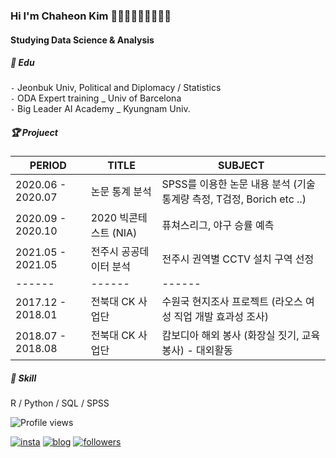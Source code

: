 ### Hi I'm Chaheon Kim 🙆🏻‍♂🙆🏻‍♂🙆🏻‍♂
#### Studying Data Science & Analysis   

##### 📘 ️Edu  

`-` Jeonbuk Univ, Political and Diplomacy / Statistics  
`-` ODA Expert training _ Univ of Barcelona  
`-` Big Leader AI Academy _ Kyungnam Univ.  


##### 🏆 Projuect  

| PERIOD | TITLE | SUBJECT |
| ------- | ------- | -------|
| 2020.06 - 2020.07 | 논문 통계 분석 | SPSS를 이용한 논문 내용 분석 (기술통계량 측정, T검정, Borich etc ..) |
| 2020.09 - 2020.10 | 2020  빅콘테스트 (NIA) | 퓨쳐스리그, 야구 승률 예측|
| 2021.05 - 2021.05 | 전주시 공공데이터 분석 | 전주시 권역별 CCTV 설치 구역 선정 |
| ------ | ------ | ------|
| 2017.12 - 2018.01 | 전북대 CK 사업단 | 수원국 현지조사 프로젝트 (라오스 여성 직업 개발 효과성 조사) |
| 2018.07 - 2018.08 | 전북대 CK 사업단 | 캄보디아 해외 봉사 (화장실 짓기, 교육 봉사) - 대외활동 |  

##### 🧩 Skill  

 R / Python / SQL / SPSS   

![Profile views](https://gpvc.arturio.dev/Chaheon)  


[![insta](https://img.shields.io/badge/Instagram-ff69b4?style=for-the-badge&logo=instagram&logoColor=white&link=https://www.instagram.com/caesium_y/)](https://www.instagram.com/0ldcar_/)
[![blog](https://img.shields.io/badge/github-blog-000000?style=for-the-badge&logo=github&logoColor=white&link=https://caesiumy.github.io/)](https://Chaheon.github.io/hunstory)
[![followers](https://img.shields.io/github/followers/caesiumy?style=for-the-badge&logo=github&link=https://github.com/CaesiumY)](https://github.com/Chaheon)
